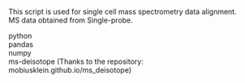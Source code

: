 This script is used for single cell mass spectrometry data alignment.  
MS data obtained from Single-probe.

python  
pandas  
numpy  
ms-deisotope  (Thanks to the repository: mobiusklein.github.io/ms_deisotope) 

